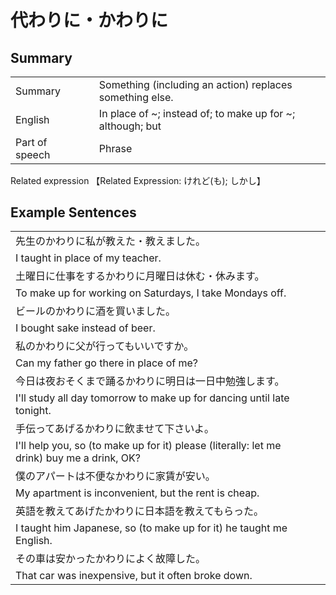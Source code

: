 # 代わりに・かわりに

## Summary

<table><tr>   <td>Summary<td>   <td>Something (including an action) replaces something else.</td><tr><tr>   <td>English<td>   <td>In place of ~; instead of; to make up for ~; although; but</td><tr><tr>   <td>Part of speech<td>   <td>Phrase</td><tr></table><tr>   <td>Related expression<td>   <td>【Related Expression: けれど(も); しかし】</td><tr></table></table>

## Example Sentences

<table><tr><td>先生のかわりに私が教えた・教えました。<td><tr><tr><td>I taught in place of my teacher.<td><tr><tr><td>土曜日に仕事をするかわりに月曜日は休む・休みます。<td><tr><tr><td>To make up for working on Saturdays, I take Mondays off.<td><tr><tr><td>ビールのかわりに酒を買いました。<td><tr><tr><td>I bought sake instead of beer.<td><tr><tr><td>私のかわりに父が行ってもいいですか。<td><tr><tr><td>Can my father go there in place of me?<td><tr><tr><td>今日は夜おそくまで踊るかわりに明日は一日中勉強します。<td><tr><tr><td>I'll study all day tomorrow to make up for dancing until late tonight.<td><tr><tr><td>手伝ってあげるかわりに飲ませて下さいよ。<td><tr><tr><td>I'll help you, so (to make up for it) please (literally: let me drink) buy me a drink, OK?<td><tr><tr><td>僕のアパートは不便なかわりに家賃が安い。<td><tr><tr><td>My apartment is inconvenient, but the rent is cheap.<td><tr><tr><td>英語を教えてあげたかわりに日本語を教えてもらった。<td><tr><tr><td>I taught him Japanese, so (to make up for it) he taught me English.<td><tr><tr><td>その車は安かったかわりによく故障した。<td><tr><tr><td>That car was inexpensive, but it often broke down.<td><tr></table>


